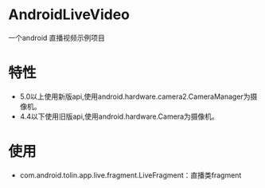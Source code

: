 # AndroidLiveVideo
一个android 直播视频示例项目

# 特性
+ 5.0以上使用新版api,使用android.hardware.camera2.CameraManager为摄像机。
+ 4.4以下使用旧版api,使用android.hardware.Camera为摄像机。
# 使用
+ com.android.tolin.app.live.fragment.LiveFragment：直播类fragment